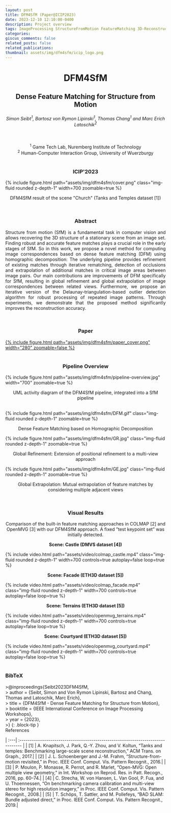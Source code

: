 ```yaml
---
layout: post
title: DFM4SfM (Paper@ICIP2023)
date: 2023-12-10 12:10:00-0400
description: Project overview
tags: ImageProcessing StructureFromMotion FeatureMatching 3D-Reconstruction
categories:
giscus_comments: false
related_posts: false
related_publications: 
thumbnail: assets/img/dfm4sfm/icip_logo.png
---
```

<style>
table, td, th {
   border: none!important;
}
</style>

<center><h1><b>DFM4SfM</b><br></h1><h2><b>Dense Feature Matching for Structure from Motion</b></h2></center>
<center><h6>Simon Seibt<sup>1</sup>, Bartosz von Rymon Lipinski<sup>1</sup>, Thomas Chang<sup>1</sup> and Marc Erich Latoschik<sup>2</sup></h6><br></center>

<center><sup>1</sup> Game Tech Lab, Nuremberg Institute of Technology<br>
<sup>2</sup> Human-Computer Interaction Group, University of Wuerzburgy<br><br></center>

<center><h3>ICIP'2023</h3></center>

<div class="row mt-3">
    <div class="col-sm mt-3 mt-md-0">
        <div class="text-center">
            {% include figure.html path="assets/img/dfm4sfm/cover.png" class="img-fluid rounded z-depth-1" width=700 zoomable=true %}
            <center><p>DFM4SfM result of the scene "Church" (Tanks and Temples dataset [1])</p></center>
        </div>
    </div>
</div>
<br>
<center><h3><b>Abstract</b></h3></center>
<p style="text-align: justify;">Structure from motion (SfM) is a fundamental task in computer vision and allows recovering the 3D structure of a stationary scene from an image set. Finding robust and accurate feature matches plays a crucial role in the early stages of SfM. So in this work, we propose a novel method for computing image correspondences based on dense feature matching (DFM) using homographic decomposition: The underlying pipeline provides refinement of existing matches through iterative rematching, detection of occlusions and extrapolation of additional matches in critical image areas between image pairs. Our main contributions are improvements of DFM specifically for SfM, resulting in global refinement and global extrapolation of image correspondences between related views. Furthermore, we propose an iterative version of the Delaunay-triangulation-based outlier detection algorithm for robust processing of repeated image patterns. Through experiments, we demonstrate that the proposed method significantly improves the reconstruction accuracy.</p>
<br>
<center><h3><b>Paper</b></h3></center>
<div class="row mt-3">
    <div class="col-sm mt-3 mt-md-0">
        <div class="text-center">
            <a href="https://ieeexplore.ieee.org/document/10328368">{% include figure.html path="assets/img/dfm4sfm/paper_cover.png" width="280" zoomable=false %}</a>
        </div>
    </div>
</div>
<br>
<center><h3><b>Pipeline Overview</b></h3></center>
<div class="row mt-3">
    <div class="col-sm mt-3 mt-md-0">
        <div class="text-center">
            {% include figure.html path="assets/img/dfm4sfm/pipeline-overview.jpg" width="700" zoomable=true %}
            <center><p>UML activity diagram of the DFM4SfM pipeline, integrated into a SfM pipeline</p></center>
        </div>
    </div>
</div>
<br>
<div class="row mt-3">
    <div class="col-sm mt-3 mt-md-0">
        <div class="text-center">
            {% include figure.html path="assets/img/dfm4sfm/DFM.gif" class="img-fluid rounded z-depth-1" zoomable=true %}
            <center><p>Dense Feature Matching based on Homographic Decomposition</p></center>
        </div>
    </div>
        <div class="col-sm mt-3 mt-md-0">
        <div class="text-center">
            {% include figure.html path="assets/img/dfm4sfm/GR.jpg" class="img-fluid rounded z-depth-1" zoomable=true %}
            <center><p>Global Refinement: Extension of positional refinement to a multi-view approach</p></center>
        </div>
    </div>
        <div class="col-sm mt-3 mt-md-0">
        <div class="text-center">
            {% include figure.html path="assets/img/dfm4sfm/GE.jpg" class="img-fluid rounded z-depth-1" zoomable=true %}
            <center><p>Global Extrapolation: Mutual extrapolation of feature matches by considering multiple adjacent views</p></center>
        </div>
    </div>
</div>
<br>
<center><h3><b>Visual Results</b></h3></center>
<center>Comparison of the built-in feature matching approaches in COLMAP [2] and OpenMVG [3] with our DFM4SfM approach. A fixed ”test keypoint set” was initially detected.</center>

<div class="row mt-3">
    <div class="col-sm mt-3 mt-md-0">
    <div class="text-center">
        <center><p><b>Scene: Castle (DMVS dataset [4])</b></p></center>
         {% include video.html path="assets/video/colmap_castle.mp4" class="img-fluid rounded z-depth-1" width=700 controls=true autoplay=false loop=true %}     
    </div>
    </div>
</div>
<div class="row mt-3">
    <div class="col-sm mt-3 mt-md-0">
    <div class="text-center">
        <center><p><b>Scene: Facade (ETH3D dataset [5])</b></p></center>
        {% include video.html path="assets/video/colmap_facade.mp4" class="img-fluid rounded z-depth-1" width=700 controls=true autoplay=false loop=true %}  
    </div>
    </div>
</div>
<div class="row mt-3">
    <div class="col-sm mt-3 mt-md-0">
    <div class="text-center">
        <center><p><b>Scene: Terrains (ETH3D dataset [5])</b></p></center>
        {% include video.html path="assets/video/openmvg_terrains.mp4" class="img-fluid rounded z-depth-1" width=700 controls=true autoplay=false loop=true %}    
    </div>
    </div>
</div>
<div class="row mt-3">
    <div class="col-sm mt-3 mt-md-0">
    <div class="text-center">
        <center><p><b>Scene: Courtyard (ETH3D dataset [5])</b></p></center>
         {% include video.html path="assets/video/openmvg_courtyard.mp4" class="img-fluid rounded z-depth-1" width=700 controls=true autoplay=false loop=true %}    
    </div>
    </div>
</div>
<br>
<h3><b>BibTeX</b></h3>
>@inproceedings{Seibt2023DFM4SfM,<br>
>  author = {Seibt, Simon and Von Rymon Lipinski, Bartosz and Chang, Thomas and Latoschik, Marc Erich},<br>
>  title = {DFM4SfM - Dense Feature Matching for Structure from Motion},<br>
>  booktitle = {IEEE International Conference on Image Processing Workshops},<br>
>  year = {2023},<br>
>}
{: .block-tip }
<br>
References

| :---| :------------------------------------------------------------------------------- | 
| [1] | A. Knapitsch, J. Park, Q.-Y. Zhou, and V. Koltun, “Tanks and temples: Benchmarking large-scale scene reconstruction,” ACM Trans. on Graph., 2017.|
| [2] | J. L. Schoenberger and J.-M. Frahm, “Structure-from-motion revisited,” in Proc. IEEE Conf. Comput. Vis. Pattern Recognit., 2016.|
| [3] | P. Moulon, P. Monasse, R. Perrot, and R. Marlet, “Open-MVG: Open multiple view geometry,” in Int. Workshop on Reprod. Res. in Patt. Recogn., 2016, pp. 60–74.|
| [4] | C. Strecha, W. von Hansen, L. Van Gool, P. Fua, and U. Thoennessen, “On benchmarking camera calibration and multi-view stereo for high resolution imagery,” in Proc. IEEE Conf. Comput. Vis. Pattern Recognit., 2008.|
| [5] | T. Schöps, T. Sattler, and M. Pollefeys, “BAD SLAM: Bundle adjusted direct,” in Proc. IEEE Conf. Comput. Vis. Pattern Recognit., 2019.|